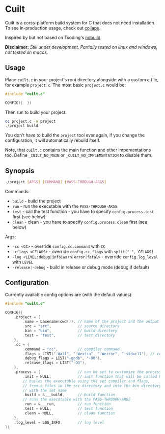 # Cuilt

Cuilt is a corss-platform build system for C that does not need installation. To see in-production usage, check out [collaps](https://github.com/coddra/collaps).

Inspired by but not based on Tsoding's [nobuild](https://github.com/tsoding/nobuild).

**Disclaimer:** *Still under development. Partially tested on linux and windows, not tested on macos.*

## Usage

Place `cuilt.c` in your project's root directory alongside with a custom c file, for example `project.c`.
The most basic `project.c` would be:

```c
#include "cuilt.c"

CONFIG({  })
```

Then run to build your project:
```sh
cc project.c -o project
./project build
```

You don't have to build the `project` tool ever again, if you change the configuration, it will automatically rebuild itself.

Note, that `cuilt.c` contains the main function and other impementations too. Define `_CUILT_NO_MAIN` or `_CUILT_NO_IMPLEMENTATION` to disable them.

## Synopsis

```sh
./project [ARGS] [COMMAND] [PASS-THROUGH-ARGS]
```

Commands:
- `build` - build the project
- `run` - run the executable with the `PASS-THROUGH-ARGS`
- `test` - call the test function - you have to specify `config.process.test` first (see below)
- `clean` - clean - you have to specify `config.process.clean` first (see below)

Args:
- `-cc <CC>` - override `config.cc.command` with `CC`
- `-cflags <CFLAGS>` - override `config.cc.flags` with `split(" ", CFLAGS)`
- `-log <LEVEL:debug|info|warn|error|fatal>` - override `config.log_level` with `LEVEL`
- `-release|-debug` - build in release or debug mode (debug if default)

## Configuration

Currently available config options are (with the default values):

```c
#include "cuilt.c"

CONFIG({
    .project = {
        .name = basename(cwd()), // name of the project and the output executable
        .src = "src",            // source directory
        .bin = "bin",            // build directory
        .test = "test",          // test directory
    },
    .cc = {
        .command = "cc",         // compiler command
        .flags = LIST("-Wall", "-Wextra", "-Werror", "-std=c11"), // compiler flags
        .debug_flags = LIST("-ggdb", "-O0"),
        .release_flags = LIST("-O3"),
    },
    .process = {                 // can be set to customize the processes
        .init = NULL,            // init function that will be called before any command
        // builds the executable using the set compiler and flags, 
        // from c files in the src directory and into the bin directory
        // with the set name
        .build = &___build,      // build function
        // runs the executable with the PASS-THROUGH-ARGS
        .run = &___run,          // run function
        .test = NULL,            // test function
        .clean = NULL,           // clean function
    },
    .log_level = LOG_INFO,       // log level
})
```
